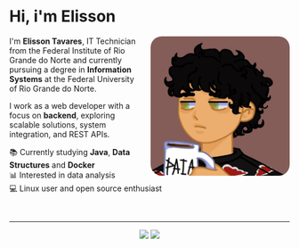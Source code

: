 # Hi, i'm Elisson

<div align="left">
  <img align="right" src="./img/eu.jpeg" alt="Digital art" width="250" style="border-radius: 20px; margin-left: 20px;">
  <p>
    I'm <strong>Elisson Tavares</strong>, IT Technician from the Federal Institute of Rio Grande do Norte and currently pursuing a degree in <strong>Information Systems</strong> at the Federal University of Rio Grande do Norte.
  </p>

  <p>
    I work as a web developer with a focus on <strong>backend</strong>, exploring scalable solutions, system integration, and REST APIs.
  </p>
  
  <p>
    📚 Currently studying <strong>Java</strong>, <strong>Data Structures</strong> and <strong>Docker</strong><br>
    📊 Interested in data analysis<br>
    💻 Linux user and open source enthusiast
  </p>
</div>

<br clear="both">

---

<div align="center">
  <img height="195" src="https://github-readme-stats.vercel.app/api?username=elxsson&show_icons=true&theme=dark&title_color=845d58&icon_color=845d58&text_color=FFFFFF&bg_color=131112">
  <img height="195" src="https://github-readme-stats.vercel.app/api/top-langs/?username=elxsson&layout=compact&theme=dark&title_color=845d58&text_color=FFFFFF&bg_color=131112">
</div>



